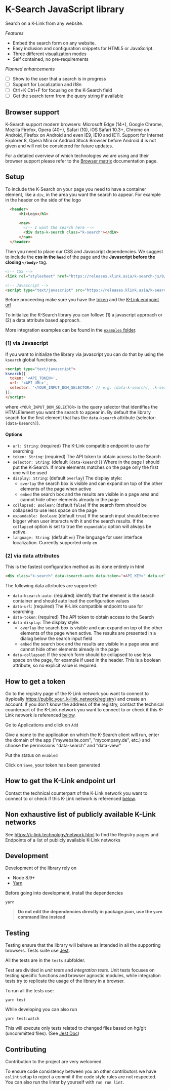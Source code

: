 # K-Search JavaScript library

Search on a K-Link from any website.

_Features_

- Embed the search form on any website.
- Easy inclusion and configuration snippets for HTML5 or JavaScript.
- Three different visualization modes
- Self contained, no pre-requirements

_Planned enhancements_

* [ ] Show to the user that a search is in progress
* [ ] Support for Localization and i18n
* [ ] Ctrl+K Ctrl+F for focusing on the K-Search field
* [ ] Get the search term from the query string if available

## Browser support

K-Search support modern browsers: Microsoft Edge (14+), Google Chrome, Mozilla Firefox,
Opera (40+), Safari (10), iOS Safari 10.3+, Chrome on Android, Firefox on Android and even IE9,
IE10 and IE11. Support for Internet Explorer 8, Opera Mini or Android Stock Browser before Android 4
is not given and will not be considered for future updates.

For a detailed overview of which technologies we are using and their browser support please
refer to the [Browser matrix](./docs/browser-matrix.md) documentation page.

## Setup

To include the K-Search on your page you need to have a container element, like a `div`, in the area you want
the search to appear. For example in the header on the side of the logo

```html
  <header>
      <h1>Logo</h1>

      <nav>
        <!-- I want the search here -->
        <div data-k-search class="k-search"></div>
      </nav>
  </header>
```

Then you need to place our CSS and Javascript dependencies. We suggest to include the **css in the `head`** of the page
and the **Javascript before the closing `</body>`** tag.

```html
<!-- CSS -->
<link rel="stylesheet" href="https://releases.klink.asia/k-search-js/0/k-search.min.css" />

<!-- Javascript -->
<script type="text/javascript" src="https://releases.klink.asia/k-search-js/0/k-search.min.js"></script>
```

Before proceeding make sure you have the [token](#token) and the [K-Link endpoint url](#endpoint)

To initialize the K-Search library you can follow: (1) a javascript approach or (2) a data attribute based approach.

More integration examples can be found in the [`examples` folder](./examples).

### (1) via Javascript

If you want to initialize the library via javascript you can do that by using the `ksearch` global functions.

```html
<script type="text/javascript">
ksearch({
  token: '<API_TOKEN>',
  url: '<API_URL>',
  selector: '<YOUR_INPUT_DOM_SELECTOR>' // e.g. [data-k-search], .k-search, ...
});
</script>
```

where `<YOUR_INPUT_DOM_SELECTOR>` is the query selector that identifies the HTMLElement you want the search to appear in.
By default the library search for the first element that has the `data-ksearch` attribute (selector: `[data-ksearch]`).


#### Options

- `url: String`: (required) The K-Link compatible endpoint to use for searching
- `token: String`: (required) The API token to obtain access to the Search
- `selector: String`: (default `[data-ksearch]`) Where in the page I should put the K-Search.
   If more elements matches on the page only the first one will be used
- `display: String`: (default `overlay`) The display style:
  + `overlay` the search box is visible and can expand on top of the other elements of the page when active
  + `embed` the search box and the results are visible in a page area and cannot hide other elements already in the page
- `collapsed: Boolean`: (default `false`) If the search form should be collapsed to use less space on the page
- `expandable: Boolean`: (default `true`) If the search input should become bigger when user interacts with it and the
   search results. If the `collapsed` option is set to true the `expandable` option will always be active.
- `language: String`: (default `en`) The language for user interface localization. Currently supported only `en`

### (2) via data attributes

This is the fastest configuration method as its done entirely in html

```html
<div class="k-search" data-ksearch-auto data-token="<API_KEY>" data-url="<URL_TO_K-LINK>"></div>
```

The following data attributes are supported:

- `data-ksearch-auto`: (required) identify that the element is the search container and should auto load
   the configuration values
- `data-url`: (required) The K-Link compatible endpoint to use for searching
- `data-token`: (required) The API token to obtain access to the Search
- `data-display`: The display style:
  + `overlay` the search box is visible and can expand on top of the other elements of the page when active. The
   results are presented in a dialog below the search input field
  + `embed` the search box and the results are visible in a page area and cannot hide other elements already in the page
- `data-collapsed`: If the search form should be collapsed to use less space on the page, for example if used in the header.
  This is a boolean attribute, so no explicit value is required.

## <a name = 'token'>How to get a token</a>

Go to the registry page of the K-Link network you want to connect to (typically https://public.your_k-link_network/registry) and create an account. If you don't know the address of the registry, contact the technical counterpart of the K-Link network you want to connect to or check if this K-Link network is referenced [below](#list-k-links).

Go to Applications and click on `Add`

Give a name to the application on which the K-Search client will run, enter the domain of the app ("mywebsite.com", "mycompany.de", etc.) and choose the permissions "data-search" and "data-view"

Put the status on `enabled`

Click on `Save`, your token has been generated

## <a name = 'endpoint'>How to get the K-Link endpoint url</a>

Contact the technical counterpart of the K-Link network you want to connect to or check if this K-Link network is referenced [below](#list-k-links).

## <a name = 'list-k-links'>Non exhaustive list of publicly available K-Link networks</a>

See https://k-link.technology/network.html to find the Registry pages and Endpoints of a list of publicly available K-Link networks

## Development

Development of the library rely on

- Node 8.9+
- [Yarn](https://yarnpkg.com/)

Before going into development, install the dependencies

```
yarn
```

> **Do not edit the dependencies directly in package.json, use the `yarn` command line instead**

## Testing

Testing ensure that the library will behave as intended in all the supporting browsers.
Tests suite use [Jest](https://facebook.github.io/jest/).

All the tests are in the `tests` subfolder.

Test are divided in _unit tests_ and _integration tests_. Unit tests focuses on testing specific functions
and browser agnostic modules, while integration tests try to replicate the usage of the library in a browser.

To run all the tests use:

```
yarn test
```

While developing you can also run

```
yarn test:watch
```

This will execute only tests related to changed files based on hg/git (uncommitted files).
(See [Jest Doc](https://facebook.github.io/jest/docs/cli.html#running-from-the-command-line))

## Contributing

Contribution to the project are very welcomed.

To ensure code consistency between you an other contributors we have `eslint` setup to reject a commit if the code
style rules are not respected. You can also run the linter by yourself with `run run lint`.

